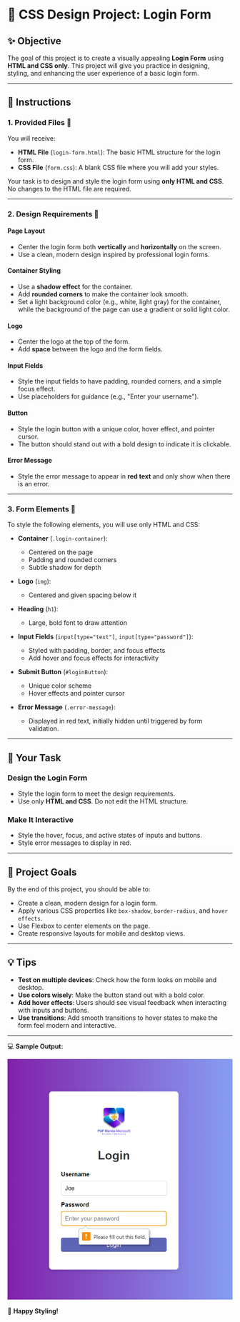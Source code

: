 # 🌈 **CSS Design Project: Login Form**

## ✨ **Objective**
The goal of this project is to create a visually appealing **Login Form** using **HTML and CSS only**. This project will give you practice in designing, styling, and enhancing the user experience of a basic login form.

---

## 🔧 **Instructions**

### 1. **Provided Files 🔂**
You will receive:
- **HTML File** (`login-form.html`): The basic HTML structure for the login form.
- **CSS File** (`form.css`): A blank CSS file where you will add your styles.

Your task is to design and style the login form using **only HTML and CSS**. No changes to the HTML file are required.

---

### 2. **Design Requirements 🌟**

#### **Page Layout**
- Center the login form both **vertically** and **horizontally** on the screen.
- Use a clean, modern design inspired by professional login forms.

#### **Container Styling**
- Use a **shadow effect** for the container.
- Add **rounded corners** to make the container look smooth.
- Set a light background color (e.g., white, light gray) for the container, while the background of the page can use a gradient or solid light color.

#### **Logo**
- Center the logo at the top of the form.
- Add **space** between the logo and the form fields.

#### **Input Fields**
- Style the input fields to have padding, rounded corners, and a simple focus effect.
- Use placeholders for guidance (e.g., "Enter your username").

#### **Button**
- Style the login button with a unique color, hover effect, and pointer cursor.
- The button should stand out with a bold design to indicate it is clickable.

#### **Error Message**
- Style the error message to appear in **red text** and only show when there is an error.

---

### 3. **Form Elements 🔲**
To style the following elements, you will use only HTML and CSS:

- **Container** (`.login-container`):
  - Centered on the page
  - Padding and rounded corners
  - Subtle shadow for depth

- **Logo** (`img`):
  - Centered and given spacing below it

- **Heading** (`h1`):
  - Large, bold font to draw attention

- **Input Fields** (`input[type="text"]`, `input[type="password"]`):
  - Styled with padding, border, and focus effects
  - Add hover and focus effects for interactivity

- **Submit Button** (`#loginButton`):
  - Unique color scheme
  - Hover effects and pointer cursor

- **Error Message** (`.error-message`):
  - Displayed in red text, initially hidden until triggered by form validation.

---

## 💼 **Your Task**

### **Design the Login Form**
- Style the login form to meet the design requirements.
- Use only **HTML and CSS**. Do not edit the HTML structure.

### **Make It Interactive**
- Style the hover, focus, and active states of inputs and buttons.
- Style error messages to display in red.

---

## 🌟 **Project Goals**
By the end of this project, you should be able to:
- Create a clean, modern design for a login form.
- Apply various CSS properties like `box-shadow`, `border-radius`, and `hover effects`.
- Use Flexbox to center elements on the page.
- Create responsive layouts for mobile and desktop views.

---

## 💡 **Tips**
- **Test on multiple devices**: Check how the form looks on mobile and desktop.
- **Use colors wisely**: Make the button stand out with a bold color.
- **Add hover effects**: Users should see visual feedback when interacting with inputs and buttons.
- **Use transitions**: Add smooth transitions to hover states to make the form feel modern and interactive.

---

💻 **Sample Output:**

![CSS 1](/Assets/CSS1.png)

🚀 **Happy Styling!**

